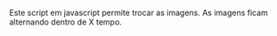 Este script em javascript permite trocar
as imagens. As
imagens ficam alternando dentro de X tempo.
